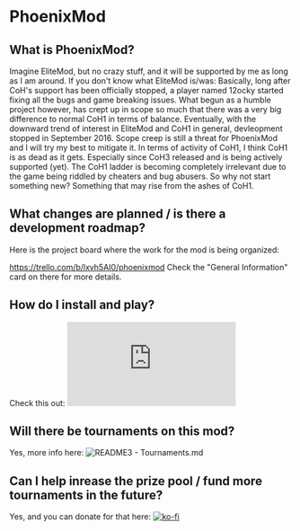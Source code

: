 # PhoenixMod

## What is PhoenixMod?
Imagine EliteMod, but no crazy stuff, and it will be supported by me as long as I am around.
If you don't know what EliteMod is/was: Basically, long after CoH's support has been officially stopped,
a player named 12ocky started fixing all the bugs and game breaking issues. What begun as a humble project however, 
has crept up in scope so much that there was a very big difference to normal CoH1 in terms of balance.
Eventually, with the downward trend of interest in EliteMod and CoH1 in general, devleopment stopped in September 2016.
Scope creep is still a threat for PhoenixMod and I will try my best to mitigate it. In terms of activity of CoH1, 
I think CoH1 is as dead as it gets. Especially since CoH3 released and is being actively supported (yet).
The CoH1 ladder is becoming completely irrelevant due to the game being riddled by cheaters and bug abusers.
So why not start something new? Something that may rise from the ashes of CoH1.

## What changes are planned / is there a development roadmap?
Here is the project board where the work for the mod is being organized:

https://trello.com/b/lxvh5AI0/phoenixmod  Check the "General Information" card on there for more details.

## How do I install and play?
Check this out: ![README2 - Installation.md](https://github.com/Nubb3r/PhoenixMod/blob/main/README2%20-%20Installation.md)

## Will there be tournaments on this mod?
Yes, more info here: ![README3 - Tournaments.md]([https://github.com/Nubb3r/PhoenixMod/blob/main/README2%20-%20Installation%20Guide.md](https://github.com/Nubb3r/PhoenixMod/blob/main/README3%20-%20Tournaments.md))

## Can I help inrease the prize pool / fund more tournaments in the future?
Yes, and you can donate for that here:
[![ko-fi](https://ko-fi.com/img/githubbutton_sm.svg)](https://ko-fi.com/M4M8X1O2A)



